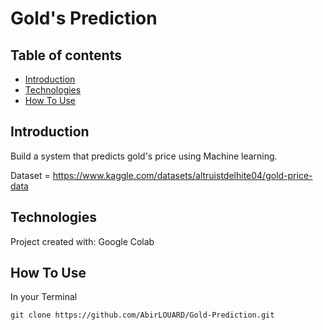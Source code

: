 # Gold's Prediction

## Table of contents

* [Introduction](#introduction)
* [Technologies](#technologies)
* [How To Use](#how-to-use)

## Introduction

Build a system that predicts gold's price using Machine
learning.

Dataset = https://www.kaggle.com/datasets/altruistdelhite04/gold-price-data

## Technologies

Project created with:
Google Colab

## How To Use

In your Terminal

```
git clone https://github.com/AbirLOUARD/Gold-Prediction.git
```
